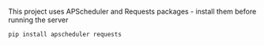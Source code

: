 This project uses APScheduler and Requests packages - install them before running the server

```
pip install apscheduler requests
```